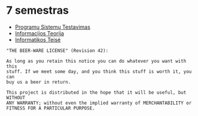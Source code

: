 # 7 semestras

- [Programų Sistemų Testavimas](https://edriskus.github.io/7-semestras/Programu%20Sistemu%20testavimas/egzaminas)
- [Informacijos Teorija](https://edriskus.github.io/7-semestras/Informacijos%20teorija/egzaminas)
- [Informatikos Teisė](https://edriskus.github.io/7-semestras/Informatikos%20Teise/klausimai)

```none
"THE BEER-WARE LICENSE" (Revision 42):

As long as you retain this notice you can do whatever you want with this
stuff. If we meet some day, and you think this stuff is worth it, you can
buy us a beer in return.

This project is distributed in the hope that it will be useful, but WITHOUT
ANY WARRANTY; without even the implied warranty of MERCHANTABILITY or
FITNESS FOR A PARTICULAR PURPOSE.
```
